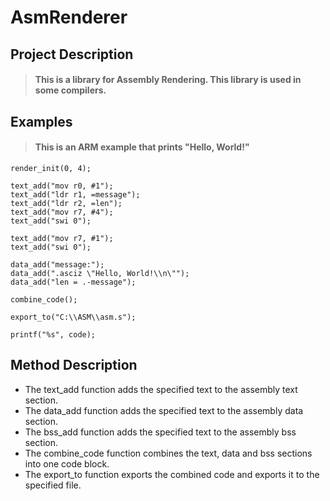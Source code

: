 # AsmRenderer
## Project Description
> #### This is a library for Assembly Rendering. This library is used in some compilers.
## Examples
> #### This is an ARM example that prints "Hello, World!"

```
render_init(0, 4);

text_add("mov r0, #1");
text_add("ldr r1, =message");
text_add("ldr r2, =len");
text_add("mov r7, #4");
text_add("swi 0");

text_add("mov r7, #1");
text_add("swi 0");

data_add("message:");
data_add(".asciz \"Hello, World!\\n\"");
data_add("len = .-message");

combine_code();

export_to("C:\\ASM\\asm.s");

printf("%s", code);
```

## Method Description

- The text_add function adds the specified text to the assembly text section.
- The data_add function adds the specified text to the assembly data section.
- The bss_add function adds the specified text to the assembly bss section.
- The combine_code function combines the text, data and bss sections into one code block.
- The export_to function exports the combined code and exports it to the specified file.
